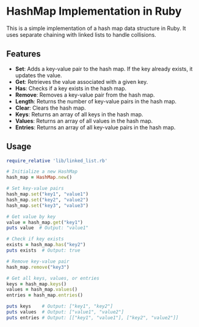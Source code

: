 # HashMap Implementation in Ruby

This is a simple implementation of a hash map data structure in Ruby. It uses separate chaining with linked lists to handle collisions.

## Features

- **Set**: Adds a key-value pair to the hash map. If the key already exists, it updates the value.
- **Get**: Retrieves the value associated with a given key.
- **Has**: Checks if a key exists in the hash map.
- **Remove**: Removes a key-value pair from the hash map.
- **Length**: Returns the number of key-value pairs in the hash map.
- **Clear**: Clears the hash map.
- **Keys**: Returns an array of all keys in the hash map.
- **Values**: Returns an array of all values in the hash map.
- **Entries**: Returns an array of all key-value pairs in the hash map.

## Usage

```ruby
require_relative 'lib/linked_list.rb'

# Initialize a new HashMap
hash_map = HashMap.new()

# Set key-value pairs
hash_map.set("key1", "value1")
hash_map.set("key2", "value2")
hash_map.set("key3", "value3")

# Get value by key
value = hash_map.get("key1")
puts value  # Output: "value1"

# Check if key exists
exists = hash_map.has("key2")
puts exists  # Output: true

# Remove key-value pair
hash_map.remove("key3")

# Get all keys, values, or entries
keys = hash_map.keys()
values = hash_map.values()
entries = hash_map.entries()

puts keys    # Output: ["key1", "key2"]
puts values  # Output: ["value1", "value2"]
puts entries # Output: [["key1", "value1"], ["key2", "value2"]]
```

